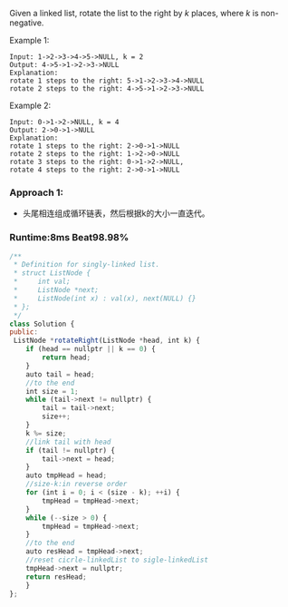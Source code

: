 Given a linked list, rotate the list to the right by *k* places, where *k* is non-negative.

Example 1:

    Input: 1->2->3->4->5->NULL, k = 2
    Output: 4->5->1->2->3->NULL
    Explanation:
    rotate 1 steps to the right: 5->1->2->3->4->NULL
    rotate 2 steps to the right: 4->5->1->2->3->NULL

Example 2:

    Input: 0->1->2->NULL, k = 4
    Output: 2->0->1->NULL
    Explanation:
    rotate 1 steps to the right: 2->0->1->NULL
    rotate 2 steps to the right: 1->2->0->NULL
    rotate 3 steps to the right: 0->1->2->NULL,
    rotate 4 steps to the right: 2->0->1->NULL

### Approach 1: 
- 头尾相连组成循环链表，然后根据k的大小一直迭代。

### Runtime:8ms Beat98.98%

```js
/**
 * Definition for singly-linked list.
 * struct ListNode {
 *     int val;
 *     ListNode *next;
 *     ListNode(int x) : val(x), next(NULL) {}
 * };
 */
class Solution {
public:
 ListNode *rotateRight(ListNode *head, int k) {
    if (head == nullptr || k == 0) {
        return head;
    }
    auto tail = head;
    //to the end
    int size = 1;
    while (tail->next != nullptr) {
        tail = tail->next;
        size++;
    }
    k %= size;
    //link tail with head
    if (tail != nullptr) {
        tail->next = head;
    }
    auto tmpHead = head;
    //size-k:in reverse order
    for (int i = 0; i < (size - k); ++i) {
        tmpHead = tmpHead->next;
    }
    while (--size > 0) {
        tmpHead = tmpHead->next;
    }
    //to the end
    auto resHead = tmpHead->next;
    //reset cicrle-linkedList to sigle-linkedList
    tmpHead->next = nullptr;
    return resHead;
    }
};
```